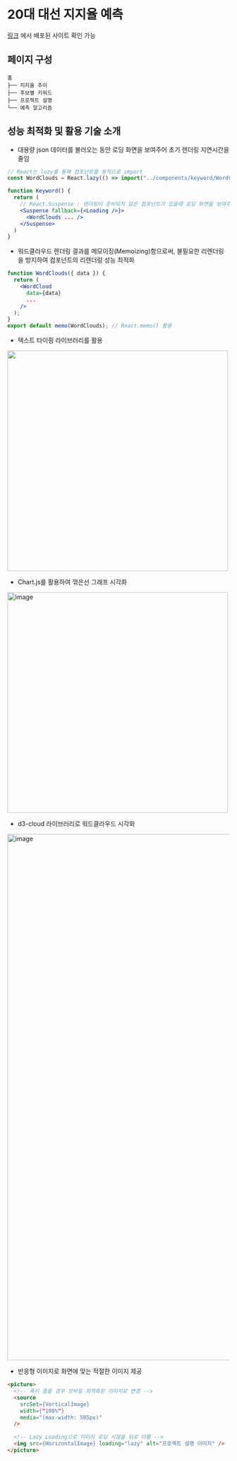 # 20대 대선 지지율 예측
[링크](https://president2022.netlify.app/) 에서 배포된 사이트 확인 가능
## 페이지 구성

```
홈
├── 지지율 추이
├── 후보별 키워드
├── 프로젝트 설명
└── 예측 알고리즘
```

## 성능 최적화 및 활용 기술 소개
- 대용량 json 데이터를 불러오는 동안 로딩 화면을 보여주어 초기 렌더링 지연시간을 줄임
```jsx
// React는 lazy를 통해 컴포넌트를 동적으로 import
const WordClouds = React.lazy(() => import("../components/keyword/WordClouds"));

function Keyword() {
  return (
    // React.Suspense : 렌더링이 준비되지 않은 컴포넌트가 있을때 로딩 화면을 보여주고 로딩이 완료되면 해당 컴포넌트를 보여줌
    <Suspense fallback={<Loading />}>
      <WordClouds ... />
    </Suspense>
  )
}
```

- 워드클라우드 렌더링 결과를 메모이징(Memoizing)함으로써, 불필요한 리렌더링을 방지하여 컴포넌트의 리렌더링 성능 최적화
```jsx
function WordClouds({ data }) {
  return (
    <WordCloud
      data={data}
      ...
    />
  );
}
export default memo(WordClouds); // React.memo() 활용
```

- 텍스트 타이핑 라이브러리를 활용  
<img src='https://user-images.githubusercontent.com/30275955/191653636-9aa5eff7-c0fb-4bb2-b8a8-2aa9c161d7e7.gif' width='500'/>

- Chart.js를 활용하여 꺾은선 그래프 시각화
<img width="500" alt="image" src="https://user-images.githubusercontent.com/30275955/191654746-f7bd0bef-d2cf-44dd-ad23-9a7e9ee99a0f.png">

- d3-cloud 라이브러리로 워드클라우드 시각화
<img width="1193" alt="image" src="https://user-images.githubusercontent.com/30275955/191655033-27eb122e-f120-47f0-89d4-b4d35240fc49.png">

- 반응형 이미지로 화면에 맞는 적절한 이미지 제공
```html
<picture>
  <!-- 폭이 좁을 경우 모바일 최적화된 이미지로 변경 -->
  <source
    srcSet={VerticalImage}
    width={"100%"}
    media="(max-width: 505px)"
  />
  
  <!-- Lazy Loading으로 이미지 로딩 시점을 뒤로 미룸 -->
  <img src={HorizontalImage} loading="lazy" alt="프로젝트 설명 이미지" />
</picture>
```
